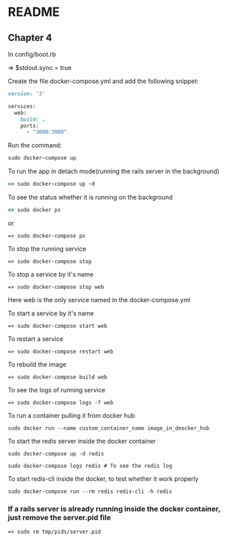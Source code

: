 # README

## Chapter 4

In config/boot.rb

=> $stdout.sync = true

Create the file docker-compose.yml and add the following snippet:

```ruby
version: '3'

services:
  web:
    build: .
    ports:
      - "3000:3000"
```

Run the command:

```ruby
sudo docker-compose up
```

To run the app in detach mode(running the rails server in the background)

```ruby
=> sudo docker-compose up -d
```

To see the status whether it is running on the background

```ruby
=> sudo docker ps
```

or

```
=> sudo docker-compose ps
```

To stop the running service

```
=> sudo docker-compose stop
```

To stop a service by it's name

```
=> sudo docker-compose stop web
```

Here web is the only service named in the docker-compose.yml

To start a service by it's name

```
=> sudo docker-compose start web
```

To restart a service

```
=> sudo docker-compose restart web
```

To rebuild the image

```
=> sudo docker-compose build web
```

To see the logs of running service

```
=> sudo docker-compose logs -f web
```

To run a container pulling it from docker hub

```
sudo docker run --name custom_container_name image_in_deocker_hub
```

To start the redis server inside the docker container

```
sudo docker-compose up -d redis

sudo docker-compose logs redis # To see the redis log
```

To start redis-cli inside the docker, to test whether it work properly

```
sudo docker-compose run --rm redis redis-cli -h redis
```

### If a rails server is already running inside the docker container, just remove the server.pid file

```
=> sudo rm tmp/pids/server.pid
```
